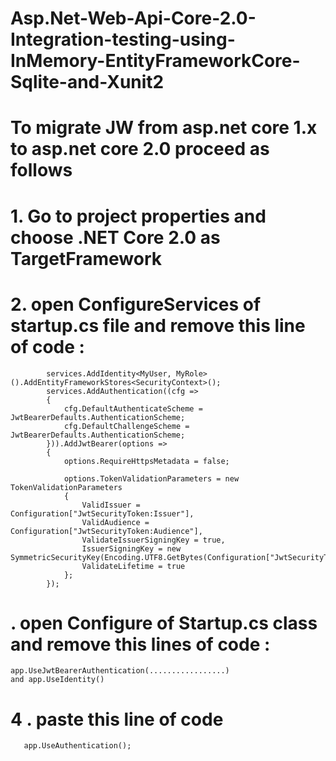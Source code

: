 # Asp.Net-Web-Api-Core-2.0-Integration-testing-using-InMemory-EntityFrameworkCore-Sqlite-and-Xunit2
# To migrate JW from asp.net core 1.x to asp.net core 2.0 proceed as follows
# 1. Go to project properties and choose .NET Core 2.0 as TargetFramework
# 2. open ConfigureServices of startup.cs file and remove this line of code :
  
            services.AddIdentity<MyUser, MyRole>().AddEntityFrameworkStores<SecurityContext>();
            services.AddAuthentication((cfg =>
            {
                cfg.DefaultAuthenticateScheme = JwtBearerDefaults.AuthenticationScheme;
                cfg.DefaultChallengeScheme = JwtBearerDefaults.AuthenticationScheme;
            })).AddJwtBearer(options =>
            {
                options.RequireHttpsMetadata = false;

                options.TokenValidationParameters = new TokenValidationParameters
                {
                    ValidIssuer = Configuration["JwtSecurityToken:Issuer"],
                    ValidAudience = Configuration["JwtSecurityToken:Audience"],
                    ValidateIssuerSigningKey = true,
                    IssuerSigningKey = new SymmetricSecurityKey(Encoding.UTF8.GetBytes(Configuration["JwtSecurityToken:Key"])),
                    ValidateLifetime = true
                };
            });
  # . open Configure of Startup.cs class and remove this lines of code :
    app.UseJwtBearerAuthentication(.................)
    and app.UseIdentity()
  # 4 . paste this line of code 
       app.UseAuthentication();

          
